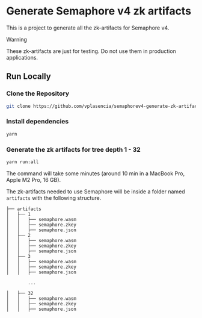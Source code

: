 # Generate Semaphore v4 zk artifacts

This is a project to generate all the zk-artifacts for Semaphore v4.

> [!WARNING]
> These zk-artifacts are just for testing. Do not use them in production applications.

## Run Locally

### Clone the Repository

```bash
git clone https://github.com/vplasencia/semaphorev4-generate-zk-artifacts.git
```

### Install dependencies

```bash
yarn
```

### Generate the zk artifacts for tree depth 1 - 32

```bash
yarn run:all
```

The command will take some minutes (around 10 min in a MacBook Pro, Apple M2 Pro, 16 GB).

The zk-artifacts needed to use Semaphore will be inside a folder named `artifacts` with the following structure.

```text
├── artifacts
│   ├── 1
│   │   ├── semaphore.wasm
│   │   ├── semaphore.zkey
│   │   ├── semaphore.json
│   ├── 2
│   │   ├── semaphore.wasm
│   │   ├── semaphore.zkey
│   │   ├── semaphore.json
│   ├── 3
│   │   ├── semaphore.wasm
│   │   ├── semaphore.zkey
│   │   ├── semaphore.json

        ...

│   ├── 32
│   │   ├── semaphore.wasm
│   │   ├── semaphore.zkey
│   │   ├── semaphore.json
```
